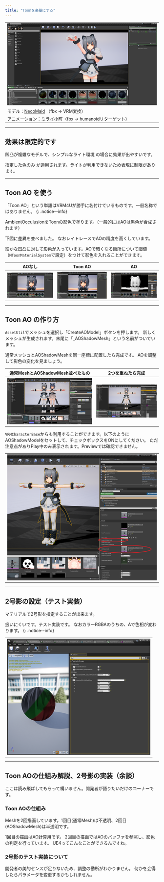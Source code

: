 ```yaml
---
title: "Toonを豪華にする"
---
```


||
|-|
|[![](./assets/images/small/02d_top.png)](../assets/images/02d_top.png)|
|モデル：[NecoMaid](https://booth.pm/ja/items/1843586) （fbx -> VRM変換）|
|アニメーション：[ミライ小町](https://www.bandainamcostudios.com/works/miraikomachi/dlcguideline.html)（fbx -> humanoidリターゲット）|

----
## 効果は限定的です

凹凸が複雑なモデルで、シンプルなライト環境 の場合に効果が出やすいです。

指定した色のみ が適用されます。ライトが利用できないため表現に制限があります。

----
## Toon AO を使う

「Toon AO」という単語はVRM4Uが勝手に名付けているものです。一般名称ではありません。
{: .notice--info}

AmbientOcculusionをToonの影色で塗ります。（一般的にはAOは黒色が合成されます）

下図に差異を並べました。
なおレイトレースでAOの精度を高くしています。

細かな凹凸に対して影色が入っています。AOで暗くなる箇所について閾値（`MToonMaterialSystem`で設定）をつけて影色を入れることができます。

|AOなし|Toon AO|AO|
|-|-|-|
|[![](./assets/images/small/02d_on1.png)](../assets/images/02d_on1.png)|[![](./assets/images/small/02d_on2.png)](../assets/images/02d_on2.png)|[![](./assets/images/small/02d_on3.png)](../assets/images/02d_on3.png)|

----
## Toon AO の作り方

`AssetUtil`でメッシュを選択し「CreateAOModel」ボタンを押します。
新しくメッシュが生成されます。末尾に「_AOShadowMesh」という名前がついています。

通常メッシュとAOShadowMeshを同一座標に配置したら完成です。
AOを調整して影色の変化を見ましょう。

|通常MeshとAOShadowMesh並べたもの|2つを重ねたら完成|
|-|-|
|[![](./assets/images/small/02d_model1.png)](../assets/images/02d_model1.png)|[![](./assets/images/small/02d_model2.png)](../assets/images/02d_model2.png)|

`VRMCharacterBase`からも利用することができます。以下のようにAOShadowModelをセットして、チェックボックスをONにしてください。
ただ注意点がありPlay中のみ表示されます。Previewでは確認できません。

||
|-|
|[![](./assets/images/small/02d_easy.png)](../assets/images/02d_easy.png)|

----
## 2号影の設定（テスト実装）

マテリアルで2号影を指定することが出来ます。

扱いにくいです。テスト実装です。
なおカラーRGBAのうちの、Aで色相が変わります。
{: .notice--info}

||
|-|
|[![](./assets/images/small/02d_2gou.png)](../assets/images/02d_2gou.png)|


----
## Toon AOの仕組み解説、2号影の実装（余談）

ここは読み飛ばしてもらって構いません。開発者が語りたいだけのコーナーです。

### Toon AOの仕組み

Meshを2回描画しています。1回目(通常Mesh)は不透明、2回目(AOShadowMesh)は半透明です。

1回目の描画はAO計算用です。
2回目の描画ではAOのバッファを参照し、影色の判定を行っています。
UE4ってこんなことができるんですね。

### 2号影のテスト実装について

開発者の美的センスが足りないため、調整の勘所がわかりません。
何かを会得したらパラメータを変更するかもしれません。

